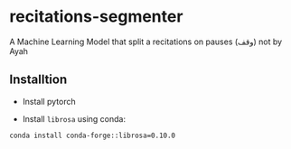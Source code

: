 # recitations-segmenter
A Machine Learning Model that split a recitations on pauses (وقف) not by Ayah 

## Installtion
* Install pytorch

* Install `librosa` using conda:

```bash
conda install conda-forge::librosa=0.10.0
```
